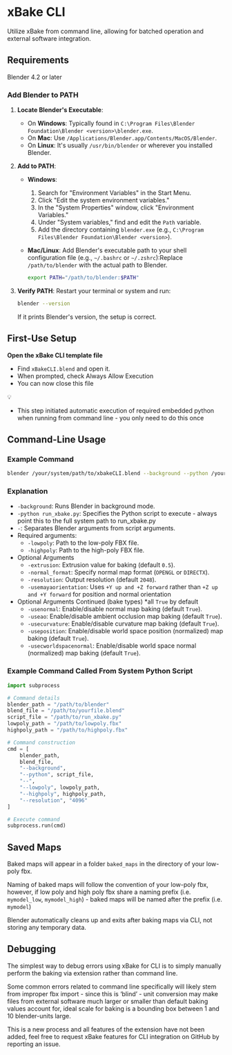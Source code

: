 # xBake CLI

Utilize xBake from command line, allowing for batched operation and external software integration.

## Requirements

Blender 4.2 or later

### **Add Blender to PATH**

1. **Locate Blender's Executable**:
    - On **Windows**: Typically found in `C:\Program Files\Blender Foundation\Blender <version>\blender.exe`.
    - On **Mac**: Use `/Applications/Blender.app/Contents/MacOS/Blender`.
    - On **Linux**: It's usually `/usr/bin/blender` or wherever you installed Blender.
2. **Add to PATH**:
    - **Windows**:
        1. Search for "Environment Variables" in the Start Menu.
        2. Click "Edit the system environment variables."
        3. In the "System Properties" window, click "Environment Variables."
        4. Under "System variables," find and edit the `Path` variable.
        5. Add the directory containing `blender.exe` (e.g., `C:\Program Files\Blender Foundation\Blender <version>`).
    - **Mac/Linux**:
    Add Blender's executable path to your shell configuration file (e.g., `~/.bashrc` or `~/.zshrc`):Replace `/path/to/blender` with the actual path to Blender.
        
        ```bash
        export PATH="/path/to/blender:$PATH"
        ```
        
3. **Verify PATH**:
Restart your terminal or system and run:
    
    ```bash
    blender --version
    ```
    
    If it prints Blender's version, the setup is correct.
    

## First-Use Setup

**Open the xBake CLI template file**

- Find `xBakeCLI.blend` and open it.
- When prompted, check Always Allow Execution
- You can now close this file

<aside>
💡

- This step initiated automatic execution of required embedded python when running from command line - you only need to do this once
</aside>

## Command-Line Usage

### Example Command

```bash
blender /your/system/path/to/xbakeCLI.blend --background --python /your/system/path/to/run_xbake.py -- --lowpoly /path/to/lowpoly.fbx --highpoly /path/to/highpoly.fbx --extrusion 0.4 --usenormal True --normal_format OPENGL --resolution 4096
```

### Explanation

- `-background`: Runs Blender in background mode.
- `-python run_xbake.py`: Specifies the Python script to execute - always point this to the full system path to run_xbake.py
- `-`: Separates Blender arguments from script arguments.
- Required arguments:
    - `-lowpoly`: Path to the low-poly FBX file.
    - `-highpoly`: Path to the high-poly FBX file.
- Optional Arguments
    - `-extrusion`: Extrusion value for baking (default `0.5`).
    - `-normal_format`: Specify normal map format (`OPENGL` or `DIRECTX`).
    - `-resolution`: Output resolution (default `2048`).
    - `-usemayaorientation`: Uses `+Y up and +Z forward` rather than `+Z up and +Y forward` for position and normal orientation
- Optional Arguments Continued (bake types) *all `True` by default
    - `-usenormal`: Enable/disable normal map baking (default `True`).
    - `-useao`: Enable/disable ambient occlusion map baking (default `True`).
    - `-usecurvature`: Enable/disable curvature map baking (default `True`).
    - `-useposition`: Enable/disable world space position (normalized) map baking (default `True`).
    - `-usecworldspacenormal`: Enable/disable world space normal (normalized) map baking (default `True`).

### Example Command Called From System Python Script

```python
import subprocess

# Command details
blender_path = "/path/to/blender"
blend_file = "/path/to/yourfile.blend"
script_file = "/path/to/run_xbake.py"
lowpoly_path = "/path/to/lowpoly.fbx"
highpoly_path = "/path/to/highpoly.fbx"

# Command construction
cmd = [
    blender_path,
    blend_file,
    "--background",
    "--python", script_file,
    "--",
    "--lowpoly", lowpoly_path,
    "--highpoly", highpoly_path,
    "--resolution", "4096"
]

# Execute command
subprocess.run(cmd)
```

## Saved Maps

Baked maps will appear in a folder `baked_maps` in the directory of your low-poly fbx.

Naming of baked maps will follow the convention of your low-poly fbx, however, if low poly and high poly fbx share a naming prefix (i.e. `mymodel_low`, `mymodel_high`) - baked maps will be named after the prefix (i.e. `mymodel`)

Blender automatically cleans up and exits after baking maps via CLI, not storing any temporary data.

## Debugging

The simplest way to debug errors using xBake for CLI is to simply manually perform the baking via extension rather than command line.

Some common errors related to command line specifically will likely stem from improper fbx import - since this is ‘blind’ - unit conversion may make files from external software much larger or smaller than default baking values account for, ideal scale for baking is a bounding box between 1 and 10 blender-units large. 

This is a new process and all features of the extension have not been added, feel free to request xBake features for CLI integration on GitHub by reporting an issue.